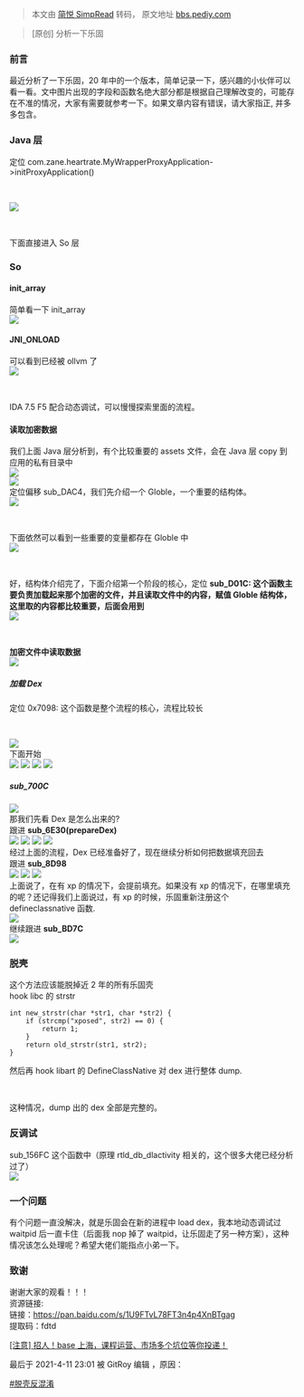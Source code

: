 > 本文由 [简悦 SimpRead](http://ksria.com/simpread/) 转码， 原文地址 [bbs.pediy.com](https://bbs.pediy.com/thread-266972.htm)

> [原创] 分析一下乐固

### 前言

最近分析了一下乐固，20 年中的一个版本，简单记录一下，感兴趣的小伙伴可以看一看。文中图片出现的字段和函数名绝大部分都是根据自己理解改变的，可能存在不准的情况，大家有需要就参考一下。如果文章内容有错误，请大家指正, 并多多包含。

### Java 层

定位 com.zane.heartrate.MyWrapperProxyApplication->initProxyApplication()

 

![](https://bbs.pediy.com/upload/attach/202104/762912_JUFAPDVCNHEYZX4.png)

 

下面直接进入 So 层

### So

#### init_array

简单看一下 init_array  
![](https://bbs.pediy.com/upload/attach/202104/762912_PMAZVB5VFFQ589U.png)

#### JNI_ONLOAD

可以看到已经被 ollvm 了  
![](https://bbs.pediy.com/upload/attach/202104/762912_NVB9ZFSQFCC5BXS.png)

 

IDA 7.5 F5 配合动态调试，可以慢慢探索里面的流程。

#### 读取加密数据

我们上面 Java 层分析到，有个比较重要的 assets 文件，会在 Java 层 copy 到应用的私有目录中  
![](https://bbs.pediy.com/upload/attach/202104/762912_5MY4FB3AB2373C2.png)  
![](https://bbs.pediy.com/upload/attach/202104/762912_8YRNFK3Y7MJFY5H.png)  
定位偏移 sub_DAC4，我们先介绍一个 Globle，一个重要的结构体。  
![](https://bbs.pediy.com/upload/attach/202104/762912_4UN32MNXGDW4UH7.png)

 

下面依然可以看到一些重要的变量都存在 Globle 中  
![](https://bbs.pediy.com/upload/attach/202104/762912_FNXUK4XM7JT9VEW.png)

 

好，结构体介绍完了，下面介绍第一个阶段的核心，定位 **sub_D01C: 这个函数主要负责加载起来那个加密的文件，并且读取文件中的内容，赋值 Globle 结构体，这里取的内容都比较重要，后面会用到**  
![](https://bbs.pediy.com/upload/attach/202104/762912_HWWJW7X6QMSCWGS.png)

 

**加密文件中读取数据**  
![](https://bbs.pediy.com/upload/attach/202104/762912_45SS358US4CA2GX.png)

##### 加载 Dex

定位 0x7098: 这个函数是整个流程的核心，流程比较长

 

![](https://bbs.pediy.com/upload/attach/202104/762912_NYTNHNHR7CWHENC.png)  
下面开始  
![](https://bbs.pediy.com/upload/attach/202104/762912_PFEPS8H937PJQDW.png) ![](https://bbs.pediy.com/upload/attach/202104/762912_YCT4SGR3DWJRK4G.png) ![](https://bbs.pediy.com/upload/attach/202104/762912_57U3KMYJMMQ5VBG.png) ![](https://bbs.pediy.com/upload/attach/202104/762912_S9SBGKVRJT6VFQV.png)

##### sub_700C

![](https://bbs.pediy.com/upload/attach/202104/762912_2EGW9GHD9KJE6WH.png)  
那我们先看 Dex 是怎么出来的?  
跟进 **sub_6E30(prepareDex)**  
![](https://bbs.pediy.com/upload/attach/202104/762912_EW866SJNR4M6RZG.png) ![](https://bbs.pediy.com/upload/attach/202104/762912_B9QZG2QQ4DZ39WW.png) ![](https://bbs.pediy.com/upload/attach/202104/762912_PNVN5H6HUY8MEX6.png) ![](https://bbs.pediy.com/upload/attach/202104/762912_7VN6QY3U8U7U9XG.png)  
经过上面的流程，Dex 已经准备好了，现在继续分析如何把数据填充回去  
跟进 **sub_8D98**  
![](https://bbs.pediy.com/upload/attach/202104/762912_8RESZ698VMB8X7V.png) ![](https://bbs.pediy.com/upload/attach/202104/762912_2F3J6ABCYMT6369.png) ![](https://bbs.pediy.com/upload/attach/202104/762912_JTFVGRHKDVPNGG4.png)  
上面说了，在有 xp 的情况下，会提前填充。如果没有 xp 的情况下，在哪里填充的呢？还记得我们上面说过，有 xp 的时候，乐固重新注册这个 defineclassnative 函数.  
![](https://bbs.pediy.com/upload/attach/202104/762912_3Z5YRV28VT9TNFT.png)  
继续跟进 **sub_BD7C**  
![](https://bbs.pediy.com/upload/attach/202104/762912_KUFQEHN7CNMQ7R5.png)

### 脱壳

这个方法应该能脱掉近 2 年的所有乐固壳  
hook libc 的 strstr

```
int new_strstr(char *str1, char *str2) {
    if (strcmp("xposed", str2) == 0) {
        return 1;
    }
    return old_strstr(str1, str2);
}

```

然后再 hook libart 的 DefineClassNative 对 dex 进行整体 dump.

 

这种情况，dump 出的 dex 全部是完整的。

### 反调试

sub_156FC 这个函数中（原理 rtld_db_dlactivity 相关的，这个很多大佬已经分析过了）  
![](https://bbs.pediy.com/upload/attach/202104/762912_AQZ9J8QQ858QXYV.png)

### 一个问题

有个问题一直没解决，就是乐固会在新的进程中 load dex，我本地动态调试过 waitpid 后一直卡住（后面我 nop 掉了 waitpid，让乐固走了另一种方案），这种情况该怎么处理呢？希望大佬们能指点小弟一下。

### 致谢

谢谢大家的观看！！！  
资源链接:  
链接：https://pan.baidu.com/s/1U9FTvL78FT3n4p4XnBTgag  
提取码：fdtd

[[注意] 招人！base 上海，课程运营、市场多个坑位等你投递！](https://bbs.pediy.com/thread-267474.htm)

最后于 2021-4-11 23:01 被 GitRoy 编辑 ，原因：

[#脱壳反混淆](forum-161-1-122.htm)